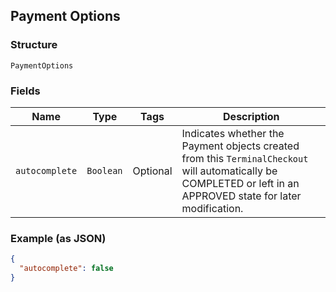 ## Payment Options

### Structure

`PaymentOptions`

### Fields

| Name | Type | Tags | Description |
|  --- | --- | --- | --- |
| `autocomplete` | `Boolean` | Optional | Indicates whether the Payment objects created from this `TerminalCheckout` will automatically be<br>COMPLETED or left in an APPROVED state for later modification. |

### Example (as JSON)

```json
{
  "autocomplete": false
}
```

